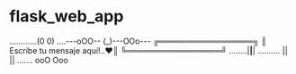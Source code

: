 # flask_web_app

............(0 0)
....---oOO-- (_)---OOo---
╔═════════════════╗
║ Escribe tu mensaje aquí!..♥║
╚═════════════════╝
........|__|__|
.......... || ||
....... ooO Ooo
